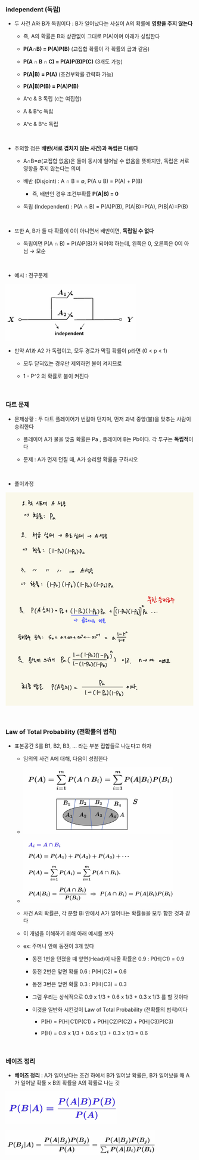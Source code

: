### independent (독립)

- 두 사건 A와 B가 독립이다 : B가 일어났다는 사실이 A의 확률에 **영향을 주지 않는다**

    - 즉, A의 확률은 B와 상관없이 그대로 P(A)이며 아래가 성립한다
    
    - **P(A∩B) = P(A)P(B)** (교집합 확률이 각 확률의 곱과 같음)
 
    - **P(A ∩ B ∩ C) = P(A)P(B)P(C)** (3개도 가능)
 
    - **P(A|B) = P(A)** (조건부확률 간략화 가능)
    
    - **P(A|B)P(B) = P(A)P(B)**
 
    - A^c & B 독립 (c는 여집합)

    - A & B^c 독립

    - A^c & B^c 독립

<br/>

- 주의할 점은 **배반(서로 겹치지 않는 사건)과 독립은 다르다**

    - A∩B=∅(교집합 없음)은 둘이 동시에 일어날 수 없음을 뜻하지만, 독립은 서로 영향을 주지 않는다는 의미
 
    - 배반 (Disjoint) : A ∩ B = ∅, P(A ∪ B) = P(A) + P(B)
 
        - 즉, 배반인 경우 조건부확률 **P(A|B) = 0**
 
    - 독립 (Independent) : P(A ∩ B) = P(A)P(B), P(A|B)=P(A), P(B|A)=P(B)

<br/>

- 또한 A, B가 둘 다 확률이 0이 아니면서 배반이면, **독립일 수 없다**

    - 독립이면 P(A ∩ B) = P(A)P(B)가 되어야 하는데, 왼쪽은 0, 오른쪽은 0이 아님 → 모순 

<br/>

- 예시 : 전구문제
  
![System Resources](../../images/Probability%20Theory%20for%20AI%20images/전구문제.png)

- 만약 A1과 A2 가 독립이고, 모두 경로가 막힐 확률이 p라면 (0 < p < 1)

    - 모두 닫혀있는 경우만 제외하면 불이 켜지므로
 
    - 1 - P^2 의 확률로 불이 켜진다
 
    
<br/>

### 다트 문제

- 문제상황 : 두 다트 플레이어가 번갈아 던지며, 먼저 과녁 중앙(불)을 맞추는 사람이 승리한다

    - 플레이어 A가 불을 맞출 확률은 Pa , 플레이어 B는 Pb이다. 각 투구는 **독립적**이다
 
    - 문제 : A가 먼저 던질 때, A가 승리할 확률을 구하시오

<br/>

- 풀이과정

![System Resources](../../images/Probability%20Theory%20for%20AI%20images/다트문제풀이과정.png)

<br/>

### Law of Total Probability (전확률의 법칙)

- 표본공간 S를 B1, B2, B3, ... 라는 부분 집합들로 나눈다고 하자

    - 임의의 사건 A에 대해, 다음이 성립한다
 
    - ![System Resources](../../images/Probability%20Theory%20for%20AI%20images/전확률의법칙.png)
 
    - ![System Resources](../../images/Probability%20Theory%20for%20AI%20images/전확률의법칙추가설명.png)
 
    - 사건 A의 확률은, 각 분할 Bi 안에서 A가 일어나는 확률들을 모두 합한 것과 같다
 
    - 이 개념을 이해하기 위해 아래 예시를 보자 
 
    - ex: 주머니 안에 동전이 3개 있다
 
        - 동전 1번을 던졌을 때 앞면(Head)이 나올 확률은 0.9 : P(H∣C1) = 0.9
 
        - 동전 2번은 앞면 확률 0.6 : P(H∣C2) = 0.6
 
        - 동전 3번은 앞면 확률 0.3 : P(H∣C3) = 0.3
     
        - 그럼 우리는 상식적으로 0.9 x 1/3 + 0.6 x 1/3 + 0.3 x 1/3 를 할 것이다
     
        - 이것을 일반화 시킨것이 Law of Total Probability (전확률의 법칙)이다
     
            -  P(H) = P(H∣C1)P(C1) + P(H∣C2)P(C2) + P(H∣C3)P(C3)
         
            -  P(H) = 0.9 x 1/3 + 0.6 x 1/3 + 0.3 x 1/3 = 0.6

<br/>

### 베이즈 정리 

- **베이즈 정리** : A가 일어났다는 조건 하에서 B가 일어날 확률은, B가 일어났을 때 A가 일어날 확률 × B의 확률을 A의 확률로 나눈 것

![System Resources](../../images/Probability%20Theory%20for%20AI%20images/베이즈정리공식.png)

![System Resources](../../images/Probability%20Theory%20for%20AI%20images/전확률법칙_베이즈정리.png)








































































































